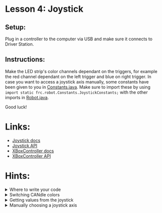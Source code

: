 # Lesson 4: Joystick

## Setup:

Plug in a controller to the computer via USB and make sure it connects to Driver Station.

## Instructions:


Make the LED strip's color channels dependant on the triggers, for example the red channel dependant on the left trigger and blue on right trigger. In case you want to access a joystick axis manually, some constants have been given to you in [Constants.java](src/main/java/frc/robot/Constants.java). Make sure to import these by using `import static frc.robot.Constants.JoystickConstants;` with the other imports in [Robot.java](src/main/java/frc/robot/Robot.java).

Good luck!

# Links:
- [Joystick docs](https://docs.wpilib.org/en/stable/docs/software/basic-programming/joystick.html)
- [Joystick API](https://first.wpi.edu/wpilib/allwpilib/docs/release/java/edu/wpi/first/wpilibj/Joystick.html)
- [XBoxController docs](https://docs.wpilib.org/en/stable/docs/software/basic-programming/joystick.html#xboxcontroller-class)
- [XBoxController API](https://first.wpi.edu/wpilib/allwpilib/docs/release/java/edu/wpi/first/wpilibj/XboxController.html)
  
# Hints:

<details><summary>Where to write your code</summary>

- Put your code in [Robot.java](src/main/java/frc/robot/Robot.java)'s `teleopPeriodic()` method to have it run every [robot loop](https://docs.wpilib.org/en/stable/docs/software/vscode-overview/creating-robot-program.html#timedrobot") (20 ms)

</details>

<details> <summary> Switching CANdle colors </summary>

- Switch the candle between solid colors using the `Candle`'s `setAllToColor(r, g, b)` method, where each parameter is an integer from 0-255 representing the strength of each color channel

</details>

<details> <summary> Getting values from the joystick </summary>

- Get the current input from any axis on the joystick (joysticks and triggers) by using the `Joystick`'s `getRawAxis(axis)` method, where axis is the integer address of the target axis. Alternatively (easier option), use one of `XboxController`'s prebuilt methods such as `getLeftTriggerAxis()`
 
</details>

<details> <summary> Manually choosing a joystick axis </summary>

- The addresses of each axis are given in [Constants.java](src/main/java/frc/robot/Constants.java), and as long as you have imported the class in a static context, can be accessed with `JoystickConstants.%AXIS%`, where %AXIS% is your desired axis.
 
</details>
